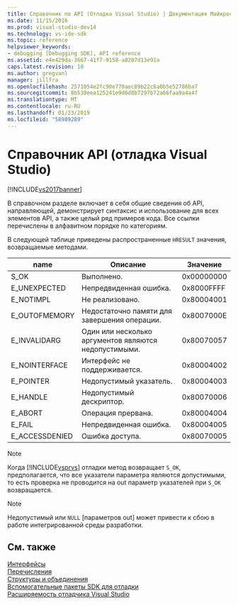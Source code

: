 ```yaml
---
title: Справочник по API (Отладка Visual Studio) | Документация Майкрософт
ms.date: 11/15/2016
ms.prod: visual-studio-dev14
ms.technology: vs-ide-sdk
ms.topic: reference
helpviewer_keywords:
- debugging [Debugging SDK], API reference
ms.assetid: e4e429da-3667-41f7-9158-a8207d13e91a
caps.latest.revision: 10
ms.author: gregvanl
manager: jillfra
ms.openlocfilehash: 2571054e2fc90e770aec89b22c6a0b5e52786ba7
ms.sourcegitcommit: 8b538eea125241e9d6d8b7297b72a66faa9a4a47
ms.translationtype: MT
ms.contentlocale: ru-RU
ms.lasthandoff: 01/23/2019
ms.locfileid: "58989289"
---
```

# <a name="api-reference-visual-studio-debugging"></a>Справочник API (отладка Visual Studio)
[!INCLUDE[vs2017banner](../../../includes/vs2017banner.md)]

В справочном разделе включает в себя общие сведения об API, направляющей, демонстрирует синтаксис и использование для всех элементов API, а также целый ряд примеров кода. Все ссылки перечислены в алфавитном порядке по категориям.  
  
 В следующей таблице приведены распространенные `HRESULT` значения, возвращаемые методами.  
  
|name|Описание|Значение|  
|----------|-----------------|-----------|  
|S_OK|Выполнено.|0x00000000|  
|E_UNEXPECTED|Непредвиденная ошибка.|0x8000FFFF|  
|E_NOTIMPL|Не реализовано.|0x80004001|  
|E_OUTOFMEMORY|Недостаточно памяти для завершения операции.|0x8007000E|  
|E_INVALIDARG|Один или несколько аргументов являются недопустимыми.|0x80070057|  
|E_NOINTERFACE|Интерфейс не поддерживается.|0x80004002|  
|E_POINTER|Недопустимый указатель.|0x80004003|  
|E_HANDLE|Недопустимый дескриптор.|0x80070006|  
|E_ABORT|Операция прервана.|0x80004004|  
|E_FAIL|Непредвиденная ошибка.|0x80004005|  
|E_ACCESSDENIED|Ошибка доступа.|0x80070005|  
  
> [!NOTE]
>  Когда [!INCLUDE[vsprvs](../../../includes/vsprvs-md.md)] отладки метод возвращает `S_OK`, предполагается, что все указатели параметра являются допустимыми, то есть проверка не проводится на out параметр указателей при `S_OK` возвращается.  
  
> [!NOTE]
>  Недопустимый или `NULL` [параметров out] может привести к сбою в работе интегрированной среды разработки.  
  
## <a name="see-also"></a>См. также  
 [Интерфейсы](../../../extensibility/debugger/reference/interfaces-visual-studio-debugging.md)   
 [Перечисления](../../../extensibility/debugger/reference/enumerations-visual-studio-debugging.md)   
 [Структуры и объединения](../../../extensibility/debugger/reference/structures-and-unions.md)   
 [Вспомогательные пакеты SDK для отладки](../../../extensibility/debugger/reference/sdk-helpers-for-debugging.md)   
 [Расширяемость отладчика Visual Studio](../../../extensibility/debugger/visual-studio-debugger-extensibility.md)
